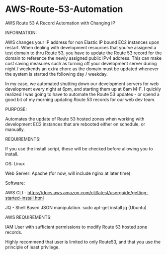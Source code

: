 # AWS-Route-53-Automation
AWS Route 53 A Record Automation with Changing IP

INFORMATION:

AWS changes your IP address for non Elastic IP bound EC2 instances upon restart.  When dealing with development resources that you've assigned a test domain to thru Route 53, 
you have to update the Route 53 record for the domain to reference the newly assigned public IPv4 address.  This can make cost saving measures such as turning off your development
server during night / weekends an extra chore as the domain must be updated whenever the system is started the following day / weekday.

In my case, we automated shutting down our development servers for web development every night at 6pm, and starting them up at 6am M-F.  I quickly realized I was going to have to 
automate the Route 53 updates - or spend a good bit of my morning updating Route 53 records for our web dev team.


PURPOSE:

Automates the update of Route 53 hosted zones when working with development EC2 instances that are rebooted either on schedule, or manually.

REQUIREMENTS:

If you use the install script, these will be checked before allowing you to install.

OS: Linux

Web Server: Apache (for now, will include nginx at later time)

Software: 

  AWS CLI  - https://docs.aws.amazon.com/cli/latest/userguide/getting-started-install.html  
  
  JQ - Shell Based JSON manipulation.  sudo apt-get install jq (Ubuntu)
  
AWS REQUIREMENTS:

IAM User with sufficient permissions to modify Route 53 hosted zone records.  

Highly recommend that user is limited to only Route53, and that you use the principle of least privilege.




